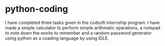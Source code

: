 # python-coding
I have completed three tasks given in the codsoft internship program. I have made a simple calculator to perform simple arithmatic operations, a notepad to note down the works to remember and a random password generator using python as a coading language by using IDLE.
